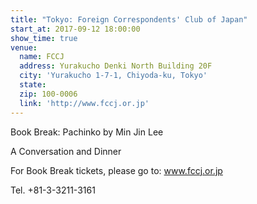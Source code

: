 ```yaml
---
title: "Tokyo: Foreign Correspondents' Club of Japan"
start_at: 2017-09-12 18:00:00
show_time: true
venue:
  name: FCCJ
  address: Yurakucho Denki North Building 20F
  city: 'Yurakucho 1-7-1, Chiyoda-ku, Tokyo'
  state:
  zip: 100-0006
  link: 'http://www.fccj.or.jp'
---
```



Book Break: Pachinko by Min Jin Lee

A Conversation and Dinner

For Book Break tickets, please go to: www.fccj.or.jp

Tel. +81-3-3211-3161